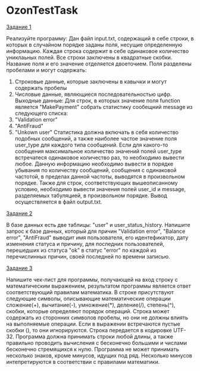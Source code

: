 # OzonTestTask


[Задание 1](/task1)

Реализуйте программу:
Дан файл input.txt, содержащий в себе строки, в которых в случайном порядке заданы поля, несущие определенную информацию. 
Каждая строка содержит в себе одинаковое количество униклаьных полей. Все строки заключены в квадратные скобки. 
Название поля и его значение отделяется двоеточием. Поля разделены пробелами и могут содержать:
1) Строковые данные, которые заключены в кавычки и могут содержать пробелы
2) Числовые данные, являющиеся последовательностью цифр.
Выходные данные:
Для строк, в которых значение поля function является "MakePayment" собрать статистику сообещний message из следующего списка: 
1) "Validation error" 
2) "AntiFraud" 
3) "Unkown user" 
Статистика должна включать в себя количество подобных сообщений, а также наиболее частое значение поля user_type для каждого типа сообщений. 
Если для какого-то сообщения максимальное количество значений полей user_type встречатеся одинаковое количество раз, то необходимо вывести любое.
Данную информацию необходимо вывести в порядке убывания по количеству сообщений, сообщения с одинаковой частотой, в пределах данной частоты, 
выводятся в произвольном порядке. Также для строк, соответствующих вышеописанному условию, необходимо вывести значения полей user_id и message, 
разделяемых табуляцией, в произвольном порядке. Вывод осуществляется в файл output.txt.


[Задание 2](/task2)

В базе данных есть две таблицы: "user" и user_status_history.
Напишите запрос к базе данных, который для причин "Validation error", "Balance error", "AntiFraud" выводит имя пользователя, его идентефикатор, дату изменения статуса и причину, для последних пользователей,  перешедших из статуса "ok" в статус "error" по каждой из перечислинных причин, своей последней по времени записью.


[Задание 3](/task3)

Напишите чек-лист для программы, получающей на вход строку с математическим выражением, результатом программы является ответ соответствующий 
правилам математика. В строке присутствуют следующие символы, описывающие математические операции сложение(+), вычитание(-), умножение(*), 
деление(/), степень(^), скобки, которые определяют порядок операций. Строка может содержать из сторонних символов пробелы, но они не должны 
влиять на выполняемые операции. Если в выражении встречаются пустые скобки (), то они игнорируются. Строка передается в кодировке UTF-32. 
Программа должна принимать строки любой длины, а также правильно проводить вычисления с бесконечно большими и числами бесконечно стремящихся 
к нулю. Программа не может принимать несколько знаков, кроме минусов, идущих под ряд. Несколько минусов интепретируются в соответствии 
с правилами математики.

